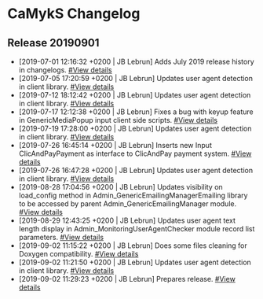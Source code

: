 # CaMykS Changelog
## Release 20190901

* [2019-07-01 12:16:32 +0200 | JB Lebrun] Adds July 2019 release history in changelogs. [#View details](https://github.com/Dj1b/CaMykS/commit/4c5da037b7241d96fa6055037f7e12900313aaf7)
* [2019-07-05 17:20:59 +0200 | JB Lebrun] Updates user agent detection in client library. [#View details](https://github.com/Dj1b/CaMykS/commit/9fc93d68266af642bd7d4bcc5479f0bae366cdc1)
* [2019-07-12 18:12:42 +0200 | JB Lebrun] Updates user agent detection in client library. [#View details](https://github.com/Dj1b/CaMykS/commit/2a3c6bfb92a3fb9b7ccaf2d907f31efe17e9c2e2)
* [2019-07-17 12:12:38 +0200 | JB Lebrun] Fixes a bug with keyup feature in GenericMediaPopup input client side scripts. [#View details](https://github.com/Dj1b/CaMykS/commit/f9cc68eadfa340aff242d644fba539c00adc076b)
* [2019-07-19 17:28:00 +0200 | JB Lebrun] Updates user agent detection in client library. [#View details](https://github.com/Dj1b/CaMykS/commit/69bc6d171a9ffedc4219a257041fe7ebf48b99a2)
* [2019-07-26 16:45:14 +0200 | JB Lebrun] Inserts new Input ClicAndPayPayment as interface to ClicAndPay payment system. [#View details](https://github.com/Dj1b/CaMykS/commit/3d71b1993597ac9111c2e5448024c96f0c3bf754)
* [2019-07-26 16:47:28 +0200 | JB Lebrun] Updates user agent detection in client library. [#View details](https://github.com/Dj1b/CaMykS/commit/504e72b71f308ac9034c8f19307ecdeb178c3edd)
* [2019-08-28 17:04:56 +0200 | JB Lebrun] Updates visibility on load_config method in Admin_GenericEmailingManagerEmailing library to be accessed by parent Admin_GenericEmailingManager module. [#View details](https://github.com/Dj1b/CaMykS/commit/dabe06809672f33cd5c11b0d27172d045d3493be)
* [2019-08-29 12:43:25 +0200 | JB Lebrun] Updates user agent text length display in Admin_MonitoringUserAgentChecker module record list parameters. [#View details](https://github.com/Dj1b/CaMykS/commit/5440fe179c26f13784577c44e1fac5baf2b7c1bc)
* [2019-09-02 11:15:22 +0200 | JB Lebrun] Does some files cleaning for Doxygen compatibility. [#View details](https://github.com/Dj1b/CaMykS/commit/88064cd25b1b8725e9aac86d9aa66c5c2ca4ecca)
* [2019-09-02 11:21:50 +0200 | JB Lebrun] Updates user agent detection in client library. [#View details](https://github.com/Dj1b/CaMykS/commit/23daf557699358107a4c79905595be5ee949797c)
* [2019-09-02 11:29:23 +0200 | JB Lebrun] Prepares release. [#View details](https://github.com/Dj1b/CaMykS/commit/b8fa67b373504e292b157209853558d1ba6fa724)
